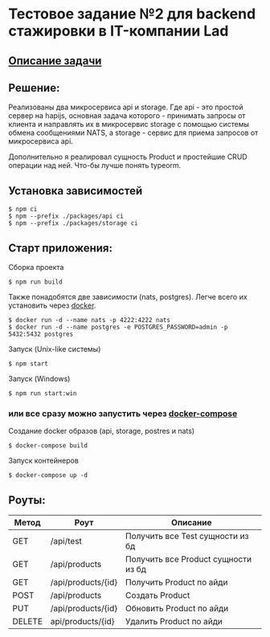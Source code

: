 # Тестовое задание №2 для backend стажировки в IT-компании Lad

## [Описание задачи](https://hibrain.ru/news/zadachi-dlya-backend-stazhirovki)
## Решение:
Реализованы два микросервиса api и storage. Где api - это простой сервер на hapijs,
основная задача которого - принимать запросы от клиента и направлять их в микросервис storage 
с помощью системы обмена сообщениями NATS, а storage - сервис для приема
запросов от микросервиса api.

Дополнительно я реалировал сущность Product и простейшие CRUD операции над ней. Что-бы лучше понять typeorm.

## Установка зависимостей
```console
$ npm ci
$ npm --prefix ./packages/api ci
$ npm --prefix ./packages/storage ci
```
## Старт приложения:
Сборка проекта
```console
$ npm run build
```
Также понадобятся две зависимости (nats, postgres). Легче всего их установить через [docker](https://www.docker.com/).
```console
$ docker run -d --name nats -p 4222:4222 nats
$ docker run -d --name postgres -e POSTGRES_PASSWORD=admin -p 5432:5432 postgres
```
Запуск (Unix-like системы)
```console
$ npm start
```
Запуск (Windows)
```console
$ npm run start:win
```

### или все сразу можно запустить через [docker-compose](https://docs.docker.com/compose/)
Создание docker образов (api, storage, postres и nats)
```console
$ docker-compose build
```
Запуск контейнеров
```console
$ docker-compose up -d
```
## Роуты:
|Метод|Роут|Описание|
|---|---|---|
|GET|/api/test|Получить все Test сущности из бд|
|GET|/api/products|Получить все Product сущности из бд|
|GET|/api/products/{id}|Получить Product по айди|
|POST|/api/products|Создать Product|
|PUT|/api/products/{id}|Обновить Product по айди|
|DELETE|api/products/{id}|Удалить Product по айди|